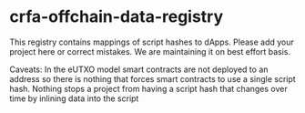 # crfa-offchain-data-registry

This registry contains mappings of script hashes to dApps. Please add your project here or correct mistakes. We are maintaining it on best effort basis.


Caveats:
In the eUTXO model smart contracts are not deployed
to an address so there is nothing that forces smart contracts
to use a single script hash.
Nothing stops a project from having a script hash that changes over time by inlining data into the script
